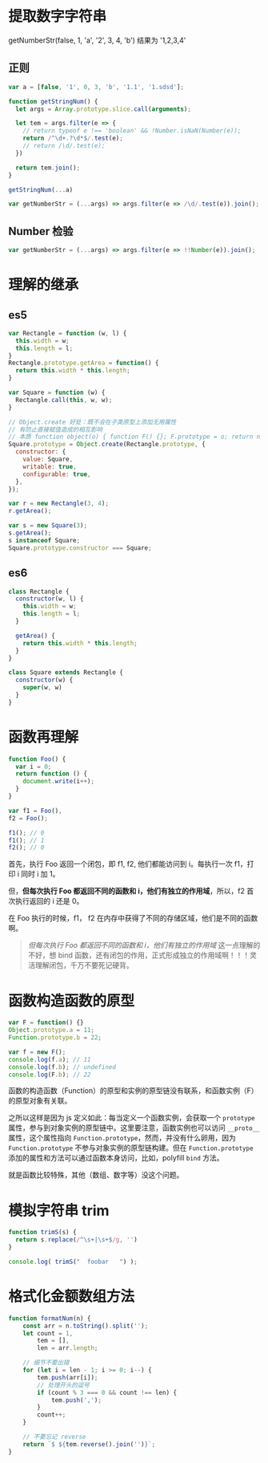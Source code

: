 # 提取数字字符串

getNumberStr(false, 1, 'a', '2', 3, 4, 'b') 结果为 '1,2,3,4'

## 正则

```js
var a = [false, '1', 0, 3, 'b', '1.1', '1.sdsd'];

function getStringNum() {
  let args = Array.prototype.slice.call(arguments);

  let tem = args.filter(e => {
    // return typeof e !== 'boolean' && !Number.isNaN(Number(e));
    return /^\d+.?\d*$/.test(e);
    // return /\d/.test(e);
  })

  return tem.join();
}

getStringNum(...a)
```

```js
var getNumberStr = (...args) => args.filter(e => /\d/.test(e)).join();
```

## Number 检验

```js
var getNumberStr = (...args) => args.filter(e => !!Number(e)).join();
```

# 理解的继承

## es5

```js
var Rectangle = function (w, l) {
  this.width = w;
  this.length = l;
}
Rectangle.prototype.getArea = function() {
  return this.width * this.length;
}

var Square = function (w) {
  Rectangle.call(this, w, w);
}

// Object.create 好处：既不会在子类原型上添加无用属性
// 有防止直接赋值造成的相互影响
// 本质 function object(o) { function F() {}; F.prototype = o; return new F();}
Square.prototype = Object.create(Rectangle.prototype, {
  constructor: {
    value: Square,
    writable: true,
    configurable: true,
  },
});

var r = new Rectangle(3, 4);
r.getArea();

var s = new Square(3);
s.getArea();
s instanceof Square;
Square.prototype.constructor === Square;
```

## es6

```js
class Rectangle {
  constructor(w, l) {
    this.width = w;
    this.length = l;
  }

  getArea() {
    return this.width * this.length;
  }
}

class Square extends Rectangle {
  constructor(w) {
    super(w, w)
  }
}
```

# 函数再理解

```js
function Foo() {
  var i = 0;
  return function () {
    document.write(i++);
  }
}

var f1 = Foo(),
f2 = Foo();

f1(); // 0
f1(); // 1
f2(); // 0
```

首先，执行 Foo 返回一个闭包，即 f1, f2, 他们都能访问到 i。每执行一次 f1，打印 i 同时 i 加 1。

但，**但每次执行 Foo 都返回不同的函数和 i，他们有独立的作用域**，所以，f2 首次执行返回的 i 还是 0。

在 Foo 执行的时候，f1， f2 在内存中获得了不同的存储区域，他们是不同的函数啊。

> _但每次执行 Foo 都返回不同的函数和 i，他们有独立的作用域_ 这一点理解的不好，想 bind 函数，还有闭包的作用，正式形成独立的作用域啊！！！灵活理解闭包，千万不要死记硬背。

# 函数构造函数的原型

```js
var F = function() {}
Object.prototype.a = 11;
Function.prototype.b = 22;

var f = new F();
console.log(f.a); // 11
console.log(f.b); // undefined
console.log(F.b); // 22
```

函数的构造函数（Function）的原型和实例的原型链没有联系，和函数实例（F）的原型对象有关联。

之所以这样是因为 js 定义如此：每当定义一个函数实例，会获取一个 `prototype` 属性，参与到对象实例的原型链中。这里要注意，函数实例也可以访问 `__proto__` 属性，这个属性指向 `Function.prototype`，然而，并没有什么卵用，因为 `Function.prototype` 不参与对象实例的原型链构建。但在 `Function.prototype` 添加的属性和方法可以通过函数本身访问，比如，polyfill `bind` 方法。

就是函数比较特殊，其他（数组、数字等）没这个问题。

# 模拟字符串 trim

```js
function trimS(s) {
  return s.replace(/^\s+|\s+$/g, '')
}

console.log( trimS("  foobar   ") );
```

# 格式化金额数组方法

```js
function formatNum(n) {
    const arr = n.toString().split('');
    let count = 1,
        tem = [],
        len = arr.length;

    // 细节不要出错
    for (let i = len - 1; i >= 0; i--) {
        tem.push(arr[i]);
        // 处理开头的逗号
        if (count % 3 === 0 && count !== len) {
            tem.push(',');
        }
        count++;
    }

    // 不要忘记 reverse
    return `$ ${tem.reverse().join('')}`;
}
```

